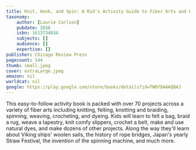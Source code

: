 ```yaml
---
title: Knit, Hook, and Spin: A Kid's Activity Guide to Fiber Arts and Crafts
taxonomy:
	author: [Laurie Carlson]
	pubdate: 2016
	isbn: 1613734034
	subjects: []
	audience: []
	expertise: []
publisher: Chicago Review Press
pagecount: 144
thumb: small.jpeg
cover: extraLarge.jpeg
amazon: nil
worldcat: nil
google: https://play.google.com/store/books/details?id=TW0fDAAAQBAJ
---
```

This easy-to-follow activity book is packed with over 70 projects across a variety of fiber arts including knitting, felting, knotting and braiding, spinning, weaving, crocheting, and dyeing. Kids will learn to felt a bag, braid a rug, weave a tapestry, knit comfy slippers, crochet a belt, make and use natural dyes, and make dozens of other projects. Along the way they'll learn about Viking ships' woolen sails, the history of rope bridges, Japan's yearly Straw Festival, the invention of the spinning machine, and much more.